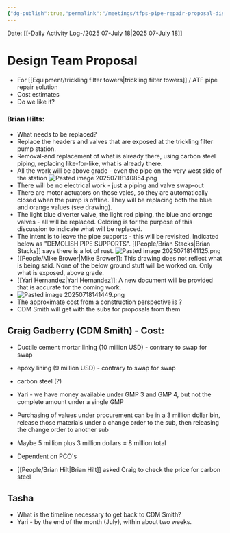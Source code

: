 ```yaml
---
{"dg-publish":true,"permalink":"/meetings/tfps-pipe-repair-proposal-discussion-2025-07-july-18/","noteIcon":"","created":"2025-07-18T14:00:51.637-05:00"}
---
```


Date: [[-Daily Activity Log-/2025 07-July 18\|2025 07-July 18]]

# Design Team Proposal
- For [[Equipment/trickling filter towers\|trickling filter towers]] / ATF pipe repair solution
- Cost estimates
- Do we like it?

### Brian Hilts:
- What needs to be replaced?
- Replace the headers and valves that are exposed at the trickling filter pump station.
- Removal-and replacement of what is already there, using carbon steel piping, replacing like-for-like, what is already there.
- All the work will be above grade - even the pipe on the very west side of the station
![Pasted image 20250718140854.png](/img/user/Pasted%20image%2020250718140854.png)
- There will be no electrical work - just a piping and valve swap-out
- There are motor actuators on those vales, so they are automatically closed when the pump is offline. They will be replacing both the blue and orange values (see drawing).
- The light blue diverter valve, the light red piping, the blue and orange valves - all will be replaced. Coloring is for the purpose of this discussion to indicate what will be replaced.
- The intent is to leave the pipe supports - this will be revisited. Indicated below as "DEMOLISH PIPE SUPPORTS". [[People/Brian Stacks\|Brian Stacks]] says there is a lot of rust.
![Pasted image 20250718141125.png](/img/user/Pasted%20image%2020250718141125.png)
- [[People/Mike Brower\|Mike Brower]]: This drawing does not reflect what is being said. None of the below ground stuff will be worked on. Only what is exposed, above grade.
- [[Yari Hernandez\|Yari Hernandez]]: A new document will be provided that is accurate for the coming work.
- ![Pasted image 20250718141449.png](/img/user/Pasted%20image%2020250718141449.png)
- The approximate cost from a construction perspective is  ? 
- CDM Smith will get with the subs for proposals from them
## Craig Gadberry (CDM Smith) - Cost:
- Ductile cement mortar lining (10 million USD) - contrary to swap for swap
- epoxy lining (9 million USD) - contrary to swap for swap
- carbon steel (?) 

- Yari - we have money available under GMP 3 and GMP 4, but not the complete amount under a single GMP
- Purchasing of values under procurement can be in a 3 million dollar bin, release those materials under a change order to the sub, then releasing the change order to another sub
- Maybe 5 million plus 3 million dollars = 8 million total
- Dependent on PCO's
- [[People/Brian Hilt\|Brian Hilt]] asked Craig to check the price for carbon steel
## Tasha 
- What is the timeline necessary to get back to CDM Smith?
- Yari - by the end of the month (July), within about two weeks.